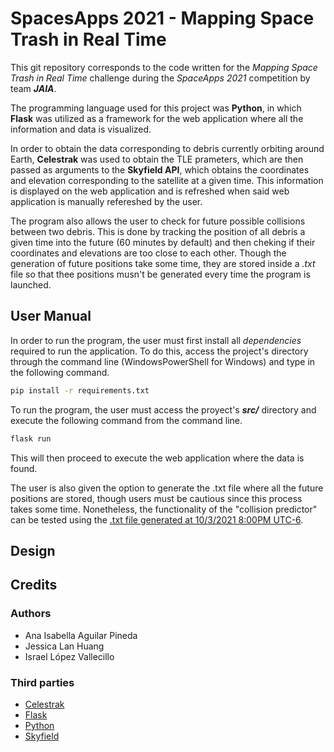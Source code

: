 # SpacesApps 2021 - Mapping Space Trash in Real Time

This git repository corresponds to the code written for the *Mapping Space Trash in Real Time* challenge during the *SpaceApps 2021* competition by team ***JAIA***.

The programming language used for this project was **Python**, in which **Flask** was utilized as a framework for the web application where all the information and data is visualized. 

In order to obtain the data corresponding to debris currently orbiting around Earth, **Celestrak** was used to obtain the TLE prameters, which are then passed as arguments to the **Skyfield API**, which obtains the coordinates and elevation corresponding to the satellite at a given time. This information is displayed on the web application and is refreshed when said web application is manually refereshed by the user.

The program also allows the user to check for future possible collisions between two debris. This is done by tracking the position of all debris a given time into the future (60 minutes by default) and then cheking if their coordinates and elevations are too close to each other. Though the generation of future positions take some time, they are stored inside a *.txt* file so that thee positions musn't be generated every time the program is launched.

## User Manual

In order to run the program, the user must first install all *dependencies* required to run the application. To do this, access the project's directory through the command line (WindowsPowerShell for Windows) and type in the following command.

```bash
pip install -r requirements.txt

```

To run the program, the user must access the proyect's ***src/*** directory and execute the following command from the command line.

```bash
flask run
```

This will then proceed to execute the web application where the data is found.

The user is also given the option to generate the .txt file where all the future positions are stored, though users must be cautious since this process takes some time. Nonetheless, the functionality of the "collision predictor" can be tested using the [.txt file generated at 10/3/2021 8:00PM UTC-6](./txt/cosmos-2251-debris-future-pos.txt).

## Design



## Credits

### Authors

- Ana Isabella Aguilar Pineda
- Jessica Lan Huang
- Israel López Vallecillo

### Third parties

- [Celestrak](https://celestrak.com/)
- [Flask](https://flask.palletsprojects.com/en/2.0.x/)
- [Python](https://www.python.org/)
- [Skyfield](https://rhodesmill.org/skyfield/)
